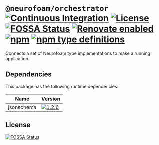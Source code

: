 # `@neurofoam/orchestrator` [![Continuous Integration](https://github.com/jameswilddev/neurofoam/workflows/Continuous%20Integration/badge.svg)](https://github.com/jameswilddev/neurofoam/actions) [![License](https://img.shields.io/github/license/jameswilddev/neurofoam.svg)](https://github.com/jameswilddev/neurofoam/blob/master/license) [![FOSSA Status](https://app.fossa.io/api/projects/git%2Bgithub.com%2Fjameswilddev%2Fneurofoam.svg?type=shield)](https://app.fossa.io/projects/git%2Bgithub.com%2Fjameswilddev%2Fneurofoam?ref=badge_shield) [![Renovate enabled](https://img.shields.io/badge/renovate-enabled-brightgreen.svg)](https://renovatebot.com/) [![npm](https://img.shields.io/npm/v/@neurofoam/orchestrator.svg)](https://www.npmjs.com/package/@neurofoam/orchestrator) [![npm type definitions](https://img.shields.io/npm/types/@neurofoam/orchestrator.svg)](https://www.npmjs.com/package/@neurofoam/orchestrator)

Connects a set of Neurofoam type implementations to make a running application.

## Dependencies

This package has the following runtime dependencies:

Name       | Version                                                                                          
---------- | -------------------------------------------------------------------------------------------------
jsonschema | [![1.2.6](https://img.shields.io/npm/v/jsonschema.svg)](https://www.npmjs.com/package/jsonschema)

## License

[![FOSSA Status](https://app.fossa.io/api/projects/git%2Bgithub.com%2Fjameswilddev%2Fneurofoam.svg?type=large)](https://app.fossa.io/projects/git%2Bgithub.com%2Fjameswilddev%2Fneurofoam?ref=badge_large)
